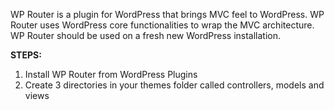 WP Router is a plugin for WordPress that brings MVC feel to WordPress. WP Router uses WordPress core functionalities to wrap the MVC architecture. WP Router should be used on a fresh new WordPress installation.

**STEPS:**
1. Install WP Router from WordPress Plugins
2. Create 3 directories in your themes folder called controllers, models and views


